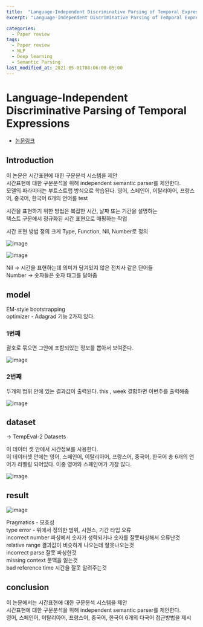 ```yaml
---
title:  "Language-Independent Discriminative Parsing of Temporal Expressions paper review"
excerpt: "Language-Independent Discriminative Parsing of Temporal Expressions"

categories:
  - Paper review
tags:
  - Paper review
  - NLP
  - Deep learning
  - Semantic Parsing
last_modified_at: 2021-05-01T08:06:00-05:00
---  
```

Language-Independent Discriminative Parsing of Temporal Expressions
==========================
- [논문링크](https://aclanthology.org/P13-1009.pdf)

## Introduction 

이 논문은 시간표현에 대한 구문분석 시스템을 제안   
시간표현에 대한 구문분석을 위해 independent semantic parser를 제안한다.    
모델의 파라미터는 부트스트랩 방식으로 학습된다. 영어, 스페인어, 이탈리아어, 프랑스어, 중국어, 한국어 6개의 언어를 test 


시간을 표현하기 위한 방법은 복잡한 시간, 날짜 또는 기간을 설명하는    
텍스트 구문에서 정규화된 시간 표현으로 매핑하는 작업 

시간 표현 방법 정의 크게 Type, Function, Nil, Number로 정의

![image](https://user-images.githubusercontent.com/60643542/116773502-8814a900-aa90-11eb-8dc5-c1f8b1bbd1d2.png)

![image](https://user-images.githubusercontent.com/60643542/116773512-8fd44d80-aa90-11eb-865d-fe59ca7e2480.png)

Nil → 시간을 표현하는데 의미가 담겨있지 않은 전치사 같은 단어들    
Number → 숫자들은 숫자 태그를 달아줌    

## model
EM-style bootstrapping    
optimizer - Adagrad 
기능 2가지 있다.      
### 1번째 
괄호로 묶으면 그안에 포함되있는 정보를 뽑아서 보여준다.   

![image](https://user-images.githubusercontent.com/60643542/116773530-b09ca300-aa90-11eb-9136-84a2487685f8.png)

### 2번째
두개의 범위 안에 있는 결과값이 출력된다.  this ,  week  결합하면 이번주를 출력해줌

![image](https://user-images.githubusercontent.com/60643542/116773556-d9249d00-aa90-11eb-89c2-cc56571170fb.png)

## dataset 
→ TempEval-2 Datasets   

이 데이터 셋 안에서 시간정보를 사용한다.   
이 데이터셋 안에는 영어, 스페인어, 이탈리아어, 프랑스어, 중국어, 한국어 총 6개의 언어가 라벨링 되어있다. 
이중 영어와 스페인어가 가장 많다. 

![image](https://user-images.githubusercontent.com/60643542/116773568-f194b780-aa90-11eb-937b-34784f33f0eb.png)

## result
![image](https://user-images.githubusercontent.com/60643542/116773578-0b35ff00-aa91-11eb-852d-6910c19bd693.png)

Pragmatics - 모호성   
type error - 위에서 정의한 범위, 시퀀스, 기간 타입 오류    
incorrect number 파싱에서 숫자가 생략되거나 숫자를 잘못파싱해서 오류난것    
relative range 결과값이 비슷하게 나오는데 잘못나오는것    
incorrect parse 잘못 파싱한것    
missing context 문맥을 잃는것    
bad reference time 시간을 잘못 알려주는것

## conclusion

이 논문에서는 시간표현에 대한 구문분석 시스템을 제안    
시간표현에 대한 구문분석을 위해 independent semantic parser를 제안한다.    
영어, 스페인어, 이탈리아어, 프랑스어, 중국어, 한국어 6개의 다국어 접근방법을 제시   
